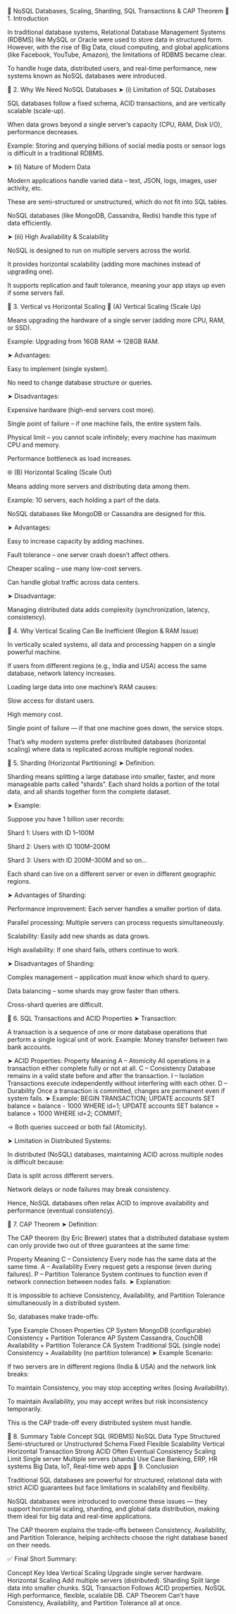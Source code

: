 🧾 NoSQL Databases, Scaling, Sharding, SQL Transactions & CAP Theorem
🔹 1. Introduction

In traditional database systems, Relational Database Management Systems (RDBMS) like MySQL or Oracle were used to store data in structured form.
However, with the rise of Big Data, cloud computing, and global applications (like Facebook, YouTube, Amazon), the limitations of RDBMS became clear.

To handle huge data, distributed users, and real-time performance, new systems known as NoSQL databases were introduced.

🔹 2. Why We Need NoSQL Databases
➤ (i) Limitation of SQL Databases

SQL databases follow a fixed schema, ACID transactions, and are vertically scalable (scale-up).

When data grows beyond a single server’s capacity (CPU, RAM, Disk I/O), performance decreases.

Example: Storing and querying billions of social media posts or sensor logs is difficult in a traditional RDBMS.

➤ (ii) Nature of Modern Data

Modern applications handle varied data – text, JSON, logs, images, user activity, etc.

These are semi-structured or unstructured, which do not fit into SQL tables.

NoSQL databases (like MongoDB, Cassandra, Redis) handle this type of data efficiently.

➤ (iii) High Availability & Scalability

NoSQL is designed to run on multiple servers across the world.

It provides horizontal scalability (adding more machines instead of upgrading one).

It supports replication and fault tolerance, meaning your app stays up even if some servers fail.

🔹 3. Vertical vs Horizontal Scaling
🧱 (A) Vertical Scaling (Scale Up)

Means upgrading the hardware of a single server (adding more CPU, RAM, or SSD).

Example: Upgrading from 16GB RAM → 128GB RAM.

➤ Advantages:

Easy to implement (single system).

No need to change database structure or queries.

➤ Disadvantages:

Expensive hardware (high-end servers cost more).

Single point of failure – if one machine fails, the entire system fails.

Physical limit – you cannot scale infinitely; every machine has maximum CPU and memory.

Performance bottleneck as load increases.

🌐 (B) Horizontal Scaling (Scale Out)

Means adding more servers and distributing data among them.

Example: 10 servers, each holding a part of the data.

NoSQL databases like MongoDB or Cassandra are designed for this.

➤ Advantages:

Easy to increase capacity by adding machines.

Fault tolerance – one server crash doesn’t affect others.

Cheaper scaling – use many low-cost servers.

Can handle global traffic across data centers.

➤ Disadvantage:

Managing distributed data adds complexity (synchronization, latency, consistency).

🔹 4. Why Vertical Scaling Can Be Inefficient (Region & RAM Issue)

In vertically scaled systems, all data and processing happen on a single powerful machine.

If users from different regions (e.g., India and USA) access the same database, network latency increases.

Loading large data into one machine’s RAM causes:

Slow access for distant users.

High memory cost.

Single point of failure — if that one machine goes down, the service stops.

That’s why modern systems prefer distributed databases (horizontal scaling) where data is replicated across multiple regional nodes.

🔹 5. Sharding (Horizontal Partitioning)
➤ Definition:

Sharding means splitting a large database into smaller, faster, and more manageable parts called “shards”.
Each shard holds a portion of the total data, and all shards together form the complete dataset.

➤ Example:

Suppose you have 1 billion user records:

Shard 1: Users with ID 1–100M

Shard 2: Users with ID 100M–200M

Shard 3: Users with ID 200M–300M
and so on...

Each shard can live on a different server or even in different geographic regions.

➤ Advantages of Sharding:

Performance improvement: Each server handles a smaller portion of data.

Parallel processing: Multiple servers can process requests simultaneously.

Scalability: Easily add new shards as data grows.

High availability: If one shard fails, others continue to work.

➤ Disadvantages of Sharding:

Complex management – application must know which shard to query.

Data balancing – some shards may grow faster than others.

Cross-shard queries are difficult.

🔹 6. SQL Transactions and ACID Properties
➤ Transaction:

A transaction is a sequence of one or more database operations that perform a single logical unit of work.
Example: Money transfer between two bank accounts.

➤ ACID Properties:
Property	Meaning
A – Atomicity	All operations in a transaction either complete fully or not at all.
C – Consistency	Database remains in a valid state before and after the transaction.
I – Isolation	Transactions execute independently without interfering with each other.
D – Durability	Once a transaction is committed, changes are permanent even if system fails.
➤ Example:
BEGIN TRANSACTION;
UPDATE accounts SET balance = balance - 1000 WHERE id=1;
UPDATE accounts SET balance = balance + 1000 WHERE id=2;
COMMIT;


→ Both queries succeed or both fail (Atomicity).

➤ Limitation in Distributed Systems:

In distributed (NoSQL) databases, maintaining ACID across multiple nodes is difficult because:

Data is split across different servers.

Network delays or node failures may break consistency.

Hence, NoSQL databases often relax ACID to improve availability and performance (eventual consistency).

🔹 7. CAP Theorem
➤ Definition:

The CAP theorem (by Eric Brewer) states that a distributed database system can only provide two out of three guarantees at the same time:

Property	Meaning
C – Consistency	Every node has the same data at the same time.
A – Availability	Every request gets a response (even during failures).
P – Partition Tolerance	System continues to function even if network connection between nodes fails.
➤ Explanation:

It is impossible to achieve Consistency, Availability, and Partition Tolerance simultaneously in a distributed system.

So, databases make trade-offs:

Type	Example	Chosen Properties
CP System	MongoDB (configurable)	Consistency + Partition Tolerance
AP System	Cassandra, CouchDB	Availability + Partition Tolerance
CA System	Traditional SQL (single node)	Consistency + Availability (no partition tolerance)
➤ Example Scenario:

If two servers are in different regions (India & USA) and the network link breaks:

To maintain Consistency, you may stop accepting writes (losing Availability).

To maintain Availability, you may accept writes but risk inconsistency temporarily.

This is the CAP trade-off every distributed system must handle.

🔹 8. Summary Table
Concept	SQL (RDBMS)	NoSQL
Data Type	Structured	Semi-structured or Unstructured
Schema	Fixed	Flexible
Scalability	Vertical	Horizontal
Transaction	Strong ACID	Often Eventual Consistency
Scaling Limit	Single server	Multiple servers (shards)
Use Case	Banking, ERP, HR systems	Big Data, IoT, Real-time web apps
🔹 9. Conclusion

Traditional SQL databases are powerful for structured, relational data with strict ACID guarantees but face limitations in scalability and flexibility.

NoSQL databases were introduced to overcome these issues — they support horizontal scaling, sharding, and global data distribution, making them ideal for big data and real-time applications.

The CAP theorem explains the trade-offs between Consistency, Availability, and Partition Tolerance, helping architects choose the right database based on their needs.

✅ Final Short Summary:

Concept	Key Idea
Vertical Scaling	Upgrade single server hardware.
Horizontal Scaling	Add multiple servers (distributed).
Sharding	Split large data into smaller chunks.
SQL Transaction	Follows ACID properties.
NoSQL	High performance, flexible, scalable DB.
CAP Theorem	Can’t have Consistency, Availability, and Partition Tolerance all at once.